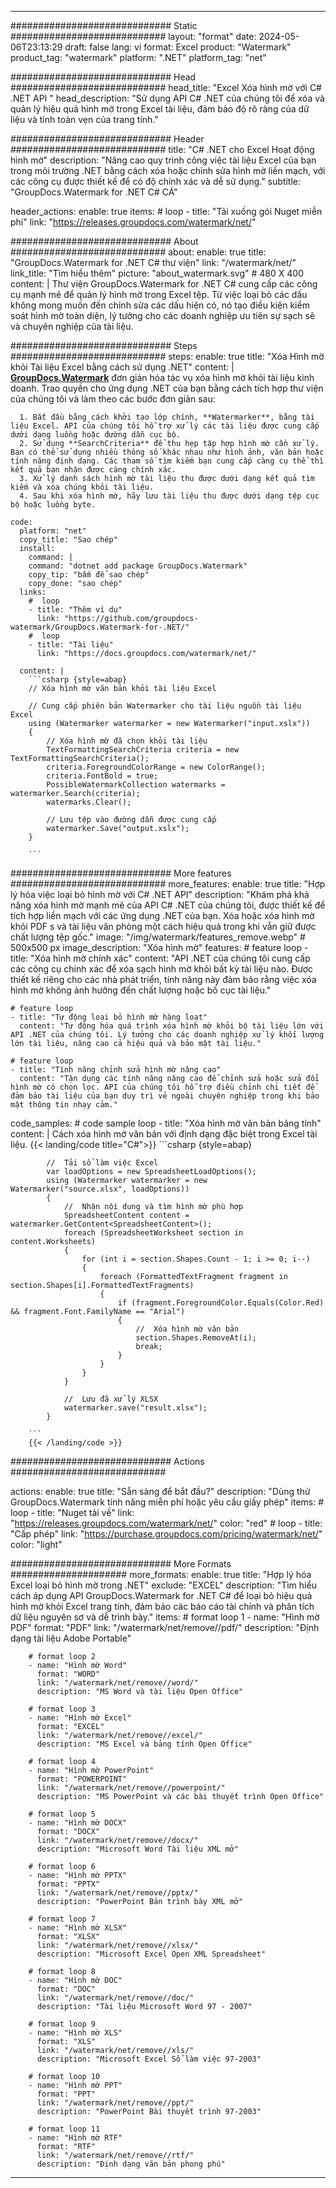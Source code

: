 
---
############################# Static ############################
layout: "format"
date:  2024-05-06T23:13:29
draft: false
lang: vi
format: Excel
product: "Watermark"
product_tag: "watermark"
platform: ".NET"
platform_tag: "net"

############################# Head ############################
head_title: "Excel Xóa hình mờ với C# .NET API "
head_description: "Sử dụng API C# .NET của chúng tôi để xóa và quản lý hiệu quả hình mờ trong Excel tài liệu, đảm bảo độ rõ ràng của dữ liệu và tính toàn vẹn của trang tính."

############################# Header ############################
title: "C# .NET cho Excel Hoạt động hình mờ" 
description: "Nâng cao quy trình công việc tài liệu Excel của bạn trong môi trường .NET bằng cách xóa hoặc chỉnh sửa hình mờ liền mạch, với các công cụ được thiết kế để có độ chính xác và dễ sử dụng."
subtitle: "GroupDocs.Watermark for .NET C# CÁ" 

header_actions:
  enable: true
  items:
    #  loop
    - title: "Tải xuống gói Nuget miễn phí"
      link: "https://releases.groupdocs.com/watermark/net/"
      
############################# About ############################
about:
    enable: true
    title: "GroupDocs.Watermark for .NET C# thư viện"
    link: "/watermark/net/"
    link_title: "Tìm hiểu thêm"
    picture: "about_watermark.svg" # 480 X 400
    content: |
       Thư viện GroupDocs.Watermark for .NET C# cung cấp các công cụ mạnh mẽ để quản lý hình mờ trong Excel tệp. Từ việc loại bỏ các dấu không mong muốn đến chỉnh sửa các dấu hiện có, nó tạo điều kiện kiểm soát hình mờ toàn diện, lý tưởng cho các doanh nghiệp ưu tiên sự sạch sẽ và chuyên nghiệp của tài liệu.

############################# Steps ############################
steps:
    enable: true
    title: "Xóa Hình mờ khỏi Tài liệu Excel bằng cách sử dụng .NET"
    content: |
      **[GroupDocs.Watermark](https://products.groupdocs.com/watermark/net/)** đơn giản hóa tác vụ xóa hình mờ khỏi tài liệu kinh doanh. Trao quyền cho ứng dụng .NET của bạn bằng cách tích hợp thư viện của chúng tôi và làm theo các bước đơn giản sau:
      
      1. Bắt đầu bằng cách khởi tạo lớp chính, **Watermarker**, bằng tài liệu Excel. API của chúng tôi hỗ trợ xử lý các tài liệu được cung cấp dưới dạng luồng hoặc đường dẫn cục bộ.
      2. Sử dụng **SearchCriteria** để thu hẹp tập hợp hình mờ cần xử lý. Bạn có thể sử dụng nhiều thông số khác nhau như hình ảnh, văn bản hoặc tính năng định dạng. Các tham số tìm kiếm bạn cung cấp càng cụ thể thì kết quả bạn nhận được càng chính xác.
      3. Xử lý danh sách hình mờ tài liệu thu được dưới dạng kết quả tìm kiếm và xóa chúng khỏi tài liệu.
      4. Sau khi xóa hình mờ, hãy lưu tài liệu thu được dưới dạng tệp cục bộ hoặc luồng byte.
   
    code:
      platform: "net"
      copy_title: "Sao chép"
      install:
        command: |
        command: "dotnet add package GroupDocs.Watermark"
        copy_tip: "bấm để sao chép"
        copy_done: "sao chép"
      links:
        #  loop
        - title: "Thêm ví dụ"
          link: "https://github.com/groupdocs-watermark/GroupDocs.Watermark-for-.NET/"
        #  loop
        - title: "Tài liệu"
          link: "https://docs.groupdocs.com/watermark/net/"
          
      content: |
        ```csharp {style=abap}
        // Xóa hình mờ văn bản khỏi tài liệu Excel

        // Cung cấp phiên bản Watermarker cho tài liệu nguồn tài liệu Excel
        using (Watermarker watermarker = new Watermarker("input.xslx"))
        {
            // Xóa hình mờ đã chọn khỏi tài liệu
            TextFormattingSearchCriteria criteria = new TextFormattingSearchCriteria();
            criteria.ForegroundColorRange = new ColorRange();
            criteria.FontBold = true;
            PossibleWatermarkCollection watermarks = watermarker.Search(criteria);
            watermarks.Clear();

            // Lưu tệp vào đường dẫn được cung cấp
            watermarker.Save("output.xslx");
        }
        
        ```            

############################# More features ############################
more_features:
  enable: true
  title: "Hợp lý hóa việc loại bỏ hình mờ với C# .NET API"
  description: "Khám phá khả năng xóa hình mờ mạnh mẽ của API C# .NET của chúng tôi, được thiết kế để tích hợp liền mạch với các ứng dụng .NET của bạn. Xóa hoặc xóa hình mờ khỏi PDF s và tài liệu văn phòng một cách hiệu quả trong khi vẫn giữ được chất lượng tệp gốc."
  image: "/img/watermark/features_remove.webp" # 500x500 px
  image_description: "Xóa hình mờ"
  features:
    # feature loop
    - title: "Xóa hình mờ chính xác"
      content: "API .NET của chúng tôi cung cấp các công cụ chính xác để xóa sạch hình mờ khỏi bất kỳ tài liệu nào. Được thiết kế riêng cho các nhà phát triển, tính năng này đảm bảo rằng việc xóa hình mờ không ảnh hưởng đến chất lượng hoặc bố cục tài liệu."

    # feature loop
    - title: "Tự động loại bỏ hình mờ hàng loạt"
      content: "Tự động hóa quá trình xóa hình mờ khỏi bộ tài liệu lớn với API .NET của chúng tôi. Lý tưởng cho các doanh nghiệp xử lý khối lượng lớn tài liệu, nâng cao cả hiệu quả và bảo mật tài liệu."

    # feature loop
    - title: "Tính năng chỉnh sửa hình mờ nâng cao"
      content: "Tận dụng các tính năng nâng cao để chỉnh sửa hoặc sửa đổi hình mờ có chọn lọc. API của chúng tôi hỗ trợ điều chỉnh chi tiết để đảm bảo tài liệu của bạn duy trì vẻ ngoài chuyên nghiệp trong khi bảo mật thông tin nhạy cảm."
      
  code_samples:
    # code sample loop
    - title: "Xóa hình mờ văn bản bảng tính"
      content: |
        Cách xóa hình mờ văn bản với định dạng đặc biệt trong Excel tài liệu.
        {{< landing/code title="C#">}}
        ```csharp {style=abap}
        
            //  Tải sổ làm việc Excel
            var loadOptions = new SpreadsheetLoadOptions();
            using (Watermarker watermarker = new Watermarker("source.xlsx", loadOptions))
            {
                //  Nhận nội dung và tìm hình mờ phù hợp
                SpreadsheetContent content = watermarker.GetContent<SpreadsheetContent>();
                foreach (SpreadsheetWorksheet section in content.Worksheets)
                {
                    for (int i = section.Shapes.Count - 1; i >= 0; i--)
                    {
                        foreach (FormattedTextFragment fragment in section.Shapes[i].FormattedTextFragments)
                        {
                            if (fragment.ForegroundColor.Equals(Color.Red) && fragment.Font.FamilyName == "Arial")
                            {
                                //  Xóa hình mờ văn bản
                                section.Shapes.RemoveAt(i);
                                break;
                            }
                        }
                    }
                }

                //  Lưu đã xử lý XLSX
                watermarker.save("result.xlsx");
            }

        ```
        {{< /landing/code >}}


############################# Actions ############################

actions:
  enable: true
  title: "Sẵn sàng để bắt đầu?"
  description: "Dùng thử GroupDocs.Watermark tính năng miễn phí hoặc yêu cầu giấy phép"
  items:
    #  loop
    - title: "Nuget tải về"
      link: "https://releases.groupdocs.com/watermark/net/"
      color: "red"
        #  loop
    - title: "Cấp phép"
      link: "https://purchase.groupdocs.com/pricing/watermark/net/"
      color: "light"


############################# More Formats #####################
more_formats:
    enable: true
    title: "Hợp lý hóa Excel loại bỏ hình mờ trong .NET"
    exclude: "EXCEL"
    description: "Tìm hiểu cách áp dụng API GroupDocs.Watermark for .NET C# để loại bỏ hiệu quả hình mờ khỏi Excel trang tính, đảm bảo các báo cáo tài chính và phân tích dữ liệu nguyên sơ và dễ trình bày."
    items: 
        # format loop 1
        - name: "Hình mờ PDF"
          format: "PDF"
          link: "/watermark/net/remove//pdf/"
          description: "Định dạng tài liệu Adobe Portable"

        # format loop 2
        - name: "Hình mờ Word"
          format: "WORD"
          link: "/watermark/net/remove//word/"
          description: "MS Word và tài liệu Open Office"
          
        # format loop 3
        - name: "Hình mờ Excel"
          format: "EXCEL"
          link: "/watermark/net/remove//excel/"
          description: "MS Excel và bảng tính Open Office"

        # format loop 4
        - name: "Hình mờ PowerPoint"
          format: "POWERPOINT"
          link: "/watermark/net/remove//powerpoint/"
          description: "MS PowerPoint và các bài thuyết trình Open Office"

        # format loop 5
        - name: "Hình mờ DOCX"
          format: "DOCX"
          link: "/watermark/net/remove//docx/"
          description: "Microsoft Word Tài liệu XML mở"
          
        # format loop 6
        - name: "Hình mờ PPTX"
          format: "PPTX"
          link: "/watermark/net/remove//pptx/"
          description: "PowerPoint Bản trình bày XML mở"
          
        # format loop 7
        - name: "Hình mờ XLSX"
          format: "XLSX"
          link: "/watermark/net/remove//xlsx/"
          description: "Microsoft Excel Open XML Spreadsheet"

        # format loop 8
        - name: "Hình mờ DOC"
          format: "DOC"
          link: "/watermark/net/remove//doc/"
          description: "Tài liệu Microsoft Word 97 - 2007"

        # format loop 9
        - name: "Hình mờ XLS"
          format: "XLS"
          link: "/watermark/net/remove//xls/"
          description: "Microsoft Excel Sổ làm việc 97-2003"

        # format loop 10
        - name: "Hình mờ PPT"
          format: "PPT"
          link: "/watermark/net/remove//ppt/"
          description: "PowerPoint Bài thuyết trình 97-2003"

        # format loop 11
        - name: "Hình mờ RTF"
          format: "RTF"
          link: "/watermark/net/remove//rtf/"
          description: "Định dạng văn bản phong phú"

---